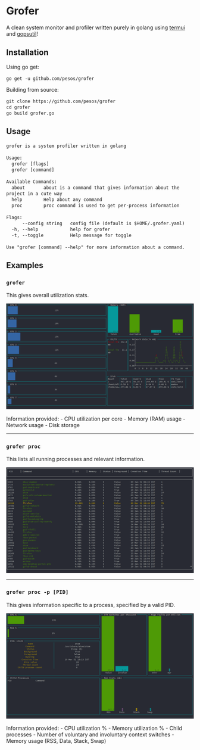 Grofer
======

A clean system monitor and profiler written purely in golang using [termui](https://github.com/gizak/termui) and [gopsutil](https://github.com/shirou/gopsutil)!

Installation
------------

Using go get:

```
go get -u github.com/pesos/grofer
```

Building from source:

```
git clone https://github.com/pesos/grofer
cd grofer
go build grofer.go
```

Usage
-----

```
grofer is a system profiler written in golang

Usage:
  grofer [flags]
  grofer [command]

Available Commands:
  about       about is a command that gives information about the project in a cute way
  help        Help about any command
  proc        proc command is used to get per-process information

Flags:
      --config string   config file (default is $HOME/.grofer.yaml)
  -h, --help            help for grofer
  -t, --toggle          Help message for toggle

Use "grofer [command] --help" for more information about a command.

```

Examples
--------

### `grofer`

This gives overall utilization stats.

![grofer](images/grofer.png)

Information provided: - CPU utilization per core - Memory (RAM) usage - Network usage - Disk storage

---

### `grofer proc`

This lists all running processes and relevant information.

![grofer-proc](images/grofer-proc.png)

---

### `grofer proc -p [PID]`

This gives information specific to a process, specified by a valid PID.

![grofer-proc-pid](images/grofer-proc-pid.png)

Information provided: - CPU utilization % - Memory utilization % - Child processes - Number of voluntary and involuntary context switches - Memory usage (RSS, Data, Stack, Swap)
